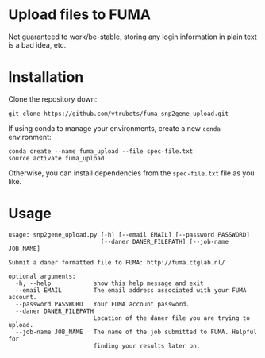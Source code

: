 # Upload files to FUMA

Not guaranteed to work/be-stable, storing any login information in plain text is a bad idea, etc.

# Installation

Clone the repository down:

    git clone https://github.com/vtrubets/fuma_snp2gene_upload.git
  
If using conda to manage your environments, create a new `conda` environment:

    conda create --name fuma_upload --file spec-file.txt
    source activate fuma_upload

Otherwise, you can install dependencies from the `spec-file.txt` file as you like.

# Usage

    usage: snp2gene_upload.py [-h] [--email EMAIL] [--password PASSWORD]
                              [--daner DANER_FILEPATH] [--job-name JOB_NAME]

    Submit a daner formatted file to FUMA: http://fuma.ctglab.nl/

    optional arguments:
      -h, --help            show this help message and exit
      --email EMAIL         The email address associated with your FUMA account.
      --password PASSWORD   Your FUMA account password.
      --daner DANER_FILEPATH
                            Location of the daner file you are trying to upload.
      --job-name JOB_NAME   The name of the job submitted to FUMA. Helpful for
                            finding your results later on.
